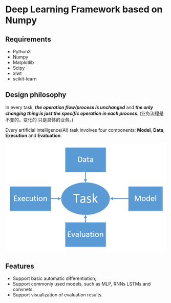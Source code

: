 # Deep Learning Framework based on Numpy

## Requirements
 
- Python3
- Numpy
- Matplotlib
- Scipy
- xlwt
- scikit-learn

## Design philosophy
In every task, **_the operation flow/process is unchanged_** and **_the only changing 
thing is just the specific operation in each process_**. (业务流程是不变的，变化的
只是具体的业务。)

Every artificial intelligence(AI) task involves four components: **Model**, **Data**, 
**Execution** and **Evaluation**. 

![four classes](doc/pics/p2.PNG)


## Features

- Support basic automatic differentiation;
- Support commonly used models, such as MLP, RNNs LSTMs and convnets.
- Support visualization of evaluation results.




